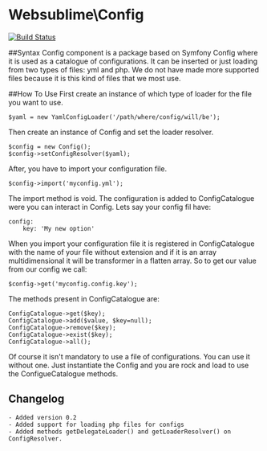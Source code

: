 Websublime\Config
========
[![Build Status](https://travis-ci.org/websublime/config.png?branch=master)](https://travis-ci.org/websublime/config)

##Syntax
Config component is a package based on Symfony Config where it is used as a catalogue of configurations. It can be inserted or just loading from two types of files: yml and php. We do not have made more supported files because it is this kind of files that we most use.

##How To Use
First create an instance of which type of loader for the file you want to use.

	$yaml = new YamlConfigLoader('/path/where/config/will/be');
	
Then create an instance of Config and set the loader resolver.

	$config = new Config();
    $config->setConfigResolver($yaml);
    
After, you have to import your configuration file.

	$config->import('myconfig.yml');
	
The import method is void. The configuration is added to ConfigCatalogue were you can interact in Config. Lets say your config fil have:

	config:
		key: 'My new option'
		
When you import your configuration file it is registered in ConfigCatalogue with the name of your file without extension and if it is an array multidimensional it will be transformer in a flatten array. So to get our value from our config we call:

	$config->get('myconfig.config.key');
	
The methods present in ConfigCatalogue are:

	ConfigCatalogue->get($key);
	ConfigCatalogue->add($value, $key=null);
	ConfigCatalogue->remove($key);
	ConfigCatalogue->exist($key);
	ConfigCatalogue->all();
	
Of course it isn't mandatory to use a file of configurations. You can use it without one. Just instantiate the Config and you are rock and load to use the ConfigueCatalogue methods.

## Changelog
	- Added version 0.2
	- Added support for loading php files for configs
	- Added methods getDelegateLoader() and getLoaderResolver() on ConfigResolver.
